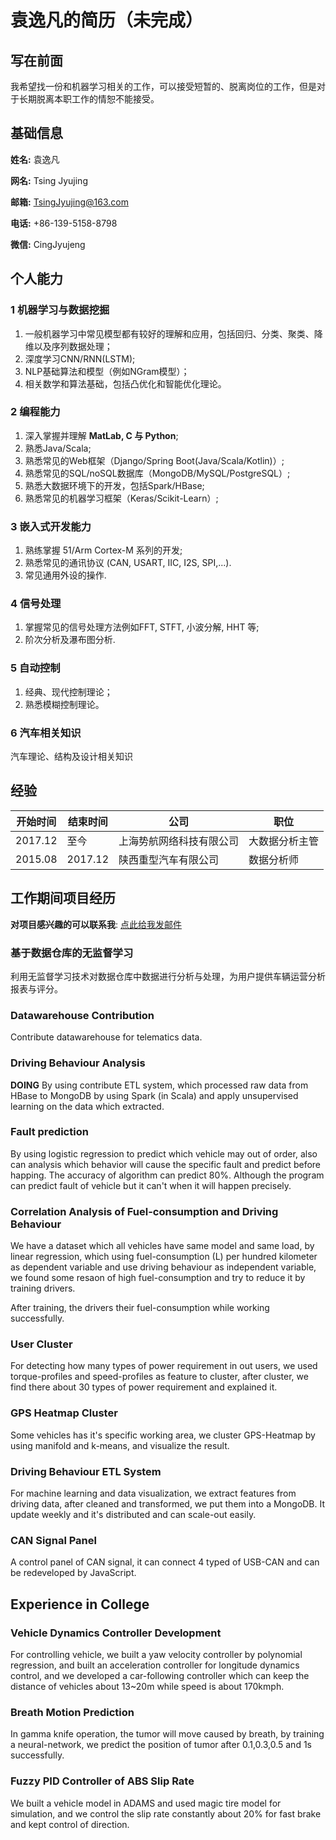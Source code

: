 # 袁逸凡的简历（未完成）
## 写在前面
我希望找一份和机器学习相关的工作，可以接受短暂的、脱离岗位的工作，但是对于长期脱离本职工作的情恕不能接受。

## 基础信息
**姓名:** 袁逸凡

**网名:** Tsing Jyujing

**邮箱:** [TsingJyujing@163.com](mailto://TsingJyujing@163.com "TsingJyujing@163.com")

**电话:** +86-139-5158-8798

**微信:** CingJyujeng

## 个人能力

### 1 机器学习与数据挖掘
1. 一般机器学习中常见模型都有较好的理解和应用，包括回归、分类、聚类、降维以及序列数据处理；
2. 深度学习CNN/RNN(LSTM);
3. NLP基础算法和模型（例如NGram模型）；
4. 相关数学和算法基础，包括凸优化和智能优化理论。

### 2 编程能力
1. 深入掌握并理解 **MatLab, C 与 Python**;
2. 熟悉Java/Scala;
3. 熟悉常见的Web框架（Django/Spring Boot(Java/Scala/Kotlin)）;
4. 熟悉常见的SQL/noSQL数据库（MongoDB/MySQL/PostgreSQL）;
5. 熟悉大数据环境下的开发，包括Spark/HBase;
6. 熟悉常见的机器学习框架（Keras/Scikit-Learn）;

### 3 嵌入式开发能力
1. 熟练掌握 51/Arm Cortex-M 系列的开发;
2. 熟悉常见的通讯协议 (CAN, USART, IIC, I2S, SPI,...).
3. 常见通用外设的操作.

### 4 信号处理
1. 掌握常见的信号处理方法例如FFT, STFT, 小波分解, HHT 等;
2. 阶次分析及瀑布图分析.

### 5 自动控制
1. 经典、现代控制理论；
2. 熟悉模糊控制理论。

### 6 汽车相关知识
汽车理论、结构及设计相关知识

## 经验

|开始时间|结束时间|公司|职位|
|-|-|-|-|
|2017.12|至今|上海势航网络科技有限公司|大数据分析主管|
|2015.08|2017.12|陕西重型汽车有限公司|数据分析师|

## 工作期间项目经历

**对项目感兴趣的可以联系我**: [点此给我发邮件](mailto://TsingJyujing@163.com "TsingJyujing@163.com")

### 基于数据仓库的无监督学习
利用无监督学习技术对数据仓库中数据进行分析与处理，为用户提供车辆运营分析报表与评分。

### Datawarehouse Contribution
Contribute datawarehouse for telematics data.

### Driving Behaviour Analysis
**DOING** By using contribute ETL system, which processed raw data from HBase to MongoDB by using Spark (in Scala) and apply unsupervised learning on the data which extracted.

### Fault prediction
By using logistic regression to predict which vehicle may out of order, also can analysis which behavior will cause the specific fault and predict before happing. The accuracy of algorithm can predict 80%. Although the program can predict fault of vehicle but it can't when it will happen precisely.

### Correlation Analysis of Fuel-consumption and Driving Behaviour
We have a dataset which all vehicles have same model and same load, by linear regression, which using fuel-consumption (L) per hundred kilometer as dependent variable and use driving behaviour as independent variable, we found some resaon of high fuel-consumption and try to reduce it by training drivers.

After training, the drivers their fuel-consumption while working successfully.

### User Cluster
For detecting how many types of power requirement in out users, we used torque-profiles and speed-profiles as feature to cluster, after cluster, we find there about 30 types of power requirement and explained it.

### GPS Heatmap Cluster
Some vehicles has it's specific working area, we cluster GPS-Heatmap by using manifold and k-means, and visualize the result.

### Driving Behaviour ETL System
For machine learning and data visualization, we extract features from driving data, after cleaned and transformed, we put them into a MongoDB. It update weekly and it's distributed and can scale-out easily.

### CAN Signal Panel
A control panel of CAN signal, it can connect 4 typed of USB-CAN and can be redeveloped by JavaScript.

## Experience in College
### Vehicle Dynamics Controller Development
For controlling vehicle, we built a yaw velocity controller by polynomial regression, and built an acceleration controller for longitude dynamics control, and we developed a car-following controller which can keep the distance of vehicles about 13~20m while speed is about 170kmph.

### Breath Motion Prediction
In gamma knife operation, the tumor will move caused by breath, by training a neural-network, we predict the position of tumor after 0.1,0.3,0.5 and 1s successfully.

### Fuzzy PID Controller of ABS Slip Rate
We built a vehicle model in ADAMS and used magic tire model for simulation, and we control the slip rate constantly about 20% for fast brake and kept control of direction.
